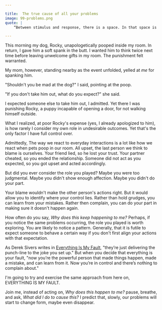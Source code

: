 ```yaml
---

title:  The true cause of all your problems
image: 99-problems.png
quote: |
    “Between stimulus and response, there is a space. In that space is our power to choose our response. In our response lies our growth and our freedom.” - Viktor Frankl

--- 
```


This morning my dog, Rocky, unapologetically pooped inside my room. In return, I gave him a soft spank in the butt. I wanted him to think twice next time before leaving unwelcome gifts in my room. The punishment felt warranted.

My mom, however, standing nearby as the event unfolded, yelled at *me* for spanking him.

"Shouldn't you be mad at the dog?" I said, pointing at the poop.  

"If you don't take him out, what do you expect?" she said. 

I expected someone else to take him out, I admitted. Yet there I was punishing Rocky, a puppy incapable of opening a door, for not walking himself outside. 

What I realized, at poor Rocky's expense (yes, I already apologized to him), is how rarely I consider my own role in undesirable outcomes. Yet that's the only factor I have full control over. 

Admittedly, The way we react to everyday interactions is a lot like how we react when pets poop in our room. All upset, the last person we think to blame is ourselves. Your friend lied, so he lost your trust. Your partner cheated, so you ended the relationship. Someone did not act as you expected, so you got upset and acted accordingly. 

But did you ever consider the role you played? Maybe you were too judgmental.  Maybe you didn't show enough affection. Maybe you didn't do your part. 

Your blame wouldn't make the other person's actions right. But it would allow you to identify where your control lies. Rather than hold grudges, you can learn from your mistakes. Rather then complain, you can do your part in making sure it doesn't happen again. 

How often do you say, *Why does this keep happening to me?* Perhaps, if you notice the same problems occurring, the role you played is worth exploring. You are likely to notice a pattern. Generally, that it is futile to expect someone to behave a certain way if you don't first align your actions with that expectation. 

As Derek Sivers writes in [Everything Is My Fault](https://sivers.org/my-fault), "they’re just delivering the punch-line to the joke you set up." But when you decide that everything is your fault, "now you’re the powerful person that made things happen, made a mistake, and can learn from it. Now you’re in control and there’s nothing to complain about."

I'm going to try and exercise the same approach from here on, EVERYTHING IS MY FAULT. 

Join me, instead of acting on, *Why does this happen to me?* pause, breathe, and ask, *What did I do to cause this?* I predict that, slowly, our problems will start to change form, maybe even disappear. 


